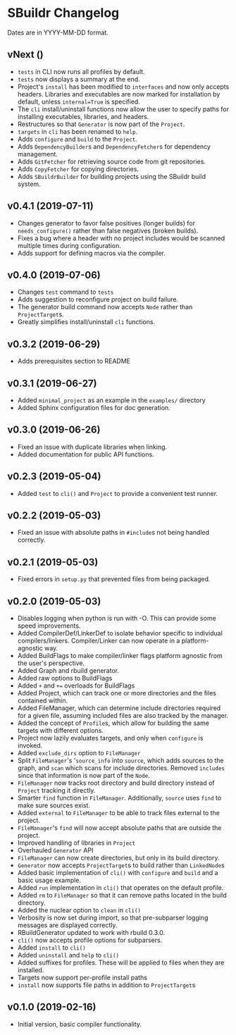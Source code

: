 # SBuildr Changelog
Dates are in YYYY-MM-DD format.

## vNext ()
- `tests` in CLI now runs all profiles by default.
- `tests` now displays a summary at the end.
- Project's `install` has been modified to `interfaces` and now only accepts headers. Libraries and executables are now marked for installation by default, unless `internal=True` is specified.
- The `cli` install/uninstall functions now allow the user to specify paths for installing executables, libraries, and headers.
- Restructures so that `Generator` is now part of the `Project`.
- `targets` in `cli` has been renamed to `help`.
- Adds `configure` and `build` to the `Project`.
- Adds `DependencyBuilder`s and `DependencyFetcher`s for dependency management.
- Adds `GitFetcher` for retrieving source code from git repositories.
- Adds `CopyFetcher` for copying directories.
- Adds `SBuildrBuilder` for building projects using the SBuildr build system.

## v0.4.1 (2019-07-11)
- Changes generator to favor false positives (longer builds) for `needs_configure()` rather than false negatives (broken builds).
- Fixes a bug where a header with no project includes would be scanned multiple times during configuration.
- Adds support for defining macros via the compiler.

## v0.4.0 (2019-07-06)
- Changes `test` command to `tests`
- Adds suggestion to reconfigure project on build failure.
- The generator build command now accepts `Node` rather than `ProjectTarget`s.
- Greatly simplifies install/uninstall `cli` functions.

## v0.3.2 (2019-06-29)
- Adds prerequisites section to README

## v0.3.1 (2019-06-27)
- Added `minimal_project` as an example in the `examples/` directory
- Added Sphinx configuration files for doc generation.

## v0.3.0 (2019-06-26)
- Fixed an issue with duplicate libraries when linking.
- Added documentation for public API functions.

## v0.2.3 (2019-05-04)
- Added `test` to `cli()` and `Project` to provide a convenient test runner.

## v0.2.2 (2019-05-03)
- Fixed an issue with absolute paths in `#include`s not being handled correctly.

## v0.2.1 (2019-05-03)
- Fixed errors in `setup.py` that prevented files from being packaged.

## v0.2.0 (2019-05-03)
- Disables logging when python is run with -O. This can provide some speed improvements.
- Added CompilerDef/LinkerDef to isolate behavior specific to individual compilers/linkers. Compiler/Linker can now operate in a platform-agnostic way.
- Added BuildFlags to make compiler/linker flags platform agnostic from the user's perspective.
- Added Graph and rbuild generator.
- Added raw options to BuildFlags
- Added `+` and `+=` overloads for BuildFlags
- Added Project, which can track one or more directories and the files contained within.
- Added FileManager, which can determine include directories required for a given file, assuming included files are also tracked by the manager.
- Added the concept of `Profile`s, which allow for building the same targets with different options.
- Project now lazily evaluates targets, and only when `configure` is invoked.
- Added `exclude_dirs` option to `FileManager`
- Split `FileManager`'s '`source_info` into `source`, which adds sources to the graph, and `scan` which scans for include directories. Removed `includes` since that information is now part of the `Node`.
- `FileManager` now tracks root directory and build directory instead of `Project` tracking it directly.
- Smarter `find` function in `FileManager`. Additionally, `source` uses `find` to make sure sources exist.
- Added `external` to `FileManager` to be able to track files external to the project.
- `FileManager`'s `find` will now accept absolute paths that are outside the project.
- Improved handling of libraries in `Project`
- Overhauled `Generator` API
- `FileManager` can now create directories, but only in its build directory.
- `Generator` now accepts `ProjectTarget`s to build rather than `LinkedNode`s
- Added basic implementation of `cli()` with `configure` and `build` and a basic usage example.
- Added `run` implementation in `cli()` that operates on the default profile.
- Added `rm` to `FileManager` so that it can remove paths located in the build directory.
- Added the nuclear option to `clean` in `cli()`
- Verbosity is now set during import, so that pre-subparser logging messages are displayed correctly.
- RBuildGenerator updated to work with rbuild 0.3.0.
- `cli()` now accepts profile options for subparsers.
- Added `install` to `cli()`
- Added `uninstall` and `help` to `cli()`
- Added suffixes for profiles. These will be applied to files when they are installed.
- Targets now support per-profile install paths
- `install` now supports file paths in addition to `ProjectTarget`s

## v0.1.0 (2019-02-16)
- Initial version, basic compiler functionality.
